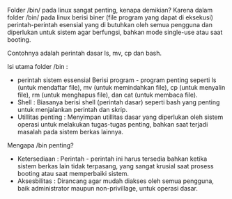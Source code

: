 Folder /bin/ pada linux sangat penting, kenapa demikian?
Karena dalam folder /bin/ pada linux berisi biner (file program yang dapat di eksekusi)
perintah-perintah esensial yang di butuhkan oleh semua pengguna dan diperlukan untuk sistem
agar berfungsi, bahkan mode single-use atau saat booting.

Contohnya adalah perintah dasar ls, mv, cp dan bash.

Isi utama folder /bin :
- perintah sistem essensial
  Berisi program - program penting seperti ls (untuk mendaftar file), mv (untuk memindahkan
  file), cp (untuk menyalin file), rm (untuk menghapus file), dan cat (untuk membaca file).
- Shell :
  Biasanya berisi shell (perintah dasar) seperti bash yang penting untuk menjalankan
  perintah dan skrip.
- Utillitas penting :
  Menyimpan utillitas dasar yang diperlukan oleh sistem operasi untuk melakukan tugas-tugas
  penting, bahkan saat terjadi masalah pada sistem berkas lainnya.

Mengapa /bin penting?
- Ketersediaan :
  Perintah - perintah ini harus tersedia bahkan ketika sistem berkas lain tidak terpasang,
  yang sangat krusial saat prosess booting atau saat memperbaiki sistem.
- Aksesbilitas :
  Dirancang agar mudah diakses oleh semua pengguna, baik administrator maupun non-privillage,
  untuk operasi dasar.
